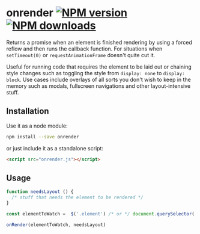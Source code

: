 # onrender [![NPM version](https://img.shields.io/npm/v/onrender.svg?style=flat)](https://www.npmjs.com/package/onrender) [![NPM downloads](https://img.shields.io/npm/dm/onrender.svg?style=flat)](https://npmjs.org/package/onrender)


Returns a promise when an element is finished rendering by using a forced reflow and then runs the callback function. For situations when `setTimeout(0)` or `requestAnimationFrame` doesn't quite cut it.

Useful for running code that requires the element to be laid out or chaining style changes such as toggling the style from `display: none` to `display: block`. Use cases include overlays of all sorts you don't wish to keep in the memory such as modals, fullscreen navigations and other layout-intensive stuff.

## Installation
Use it as a node module:
```bash
npm install --save onrender
```
or just include it as a standalone script:
```html
<script src="onrender.js"></script>
```

## Usage
```javascript
function needsLayout () {
  /* stuff that needs the element to be rendered */
}

const elementToWatch =  $('.element') /* or */ document.querySelector('.element')

onRender(elementToWatch, needsLayout)
```
